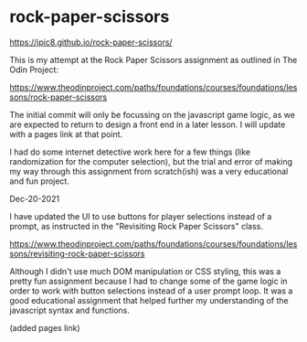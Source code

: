 # rock-paper-scissors

https://jpic8.github.io/rock-paper-scissors/

This is my attempt at the Rock Paper Scissors assignment as outlined in The Odin Project:

https://www.theodinproject.com/paths/foundations/courses/foundations/lessons/rock-paper-scissors

The initial commit will only be focussing on the javascript game logic, as we are expected to return to design a front end in a later lesson. I will update with a pages link at that point.

I had do some internet detective work here for a few things (like randomization for the computer selection), but the trial and error of making my way through this assignment from scratch(ish) was a very educational and fun project.

Dec-20-2021

I have updated the UI to use buttons for player selections instead of a prompt, as instructed in the "Revisiting Rock Paper Scissors" class.

https://www.theodinproject.com/paths/foundations/courses/foundations/lessons/revisiting-rock-paper-scissors

Although I didn't use much DOM manipulation or CSS styling, this was a pretty fun assignment because I had to change some of the game logic in order to work with button selections instead of a user prompt loop. It was a good educational assignment that helped further my understanding of the javascript syntax and functions.

(added pages link)
